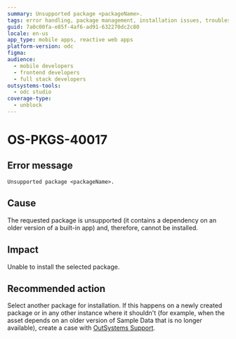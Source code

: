 ```yaml
---
summary: Unsupported package <packageName>.
tags: error handling, package management, installation issues, troubleshooting, support
guid: 7a0c00fa-e85f-4af6-ad91-632270dc2c80
locale: en-us
app_type: mobile apps, reactive web apps
platform-version: odc
figma:
audience:
  - mobile developers
  - frontend developers
  - full stack developers
outsystems-tools:
  - odc studio
coverage-type:
  - unblock
---
```


# OS-PKGS-40017

## Error message

`Unsupported package <packageName>.`

## Cause

The requested package is unsupported (it contains a dependency on an older version of a built-in app) and, therefore, cannot be installed.

## Impact

Unable to install the selected package.

## Recommended action

Select another package for installation. 
If this happens on a newly created package or in any other instance where it shouldn't (for example, when the asset depends on an older version of Sample Data that is no longer available), create a case with [OutSystems Support](https://www.outsystems.com/support/portal/open-support-case?ErrorCode=OS-PKGS-40017).
